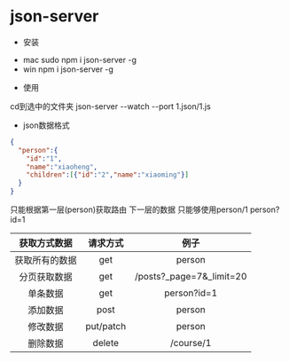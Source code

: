 # json-server

* 安装
- mac sudo npm i json-server -g
- win npm i json-server -g 

* 使用

cd到选中的文件夹 
json-server --watch --port 1.json/1.js

* json数据格式

```json
{
  "person":{
    "id":"1",
    "name":"xiaoheng",
    "children":[{"id":"2","name":"xiaoming"}]
  }
}

```

只能根据第一层(person)获取路由
下一层的数据 只能够使用person/1 person?id=1

|获取方式数据|请求方式|例子|
|:----:|:----:|:----:|
|获取所有的数据|get|person|
|分页获取数据| get| /posts?_page=7&_limit=20|
|单条数据|get| person?id=1|
|添加数据| post |person |
|修改数据 | put/patch|person|
|删除数据| delete |/course/1  |